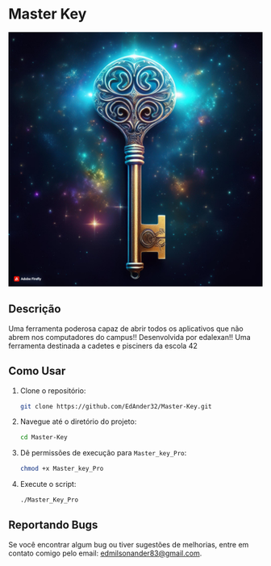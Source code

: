 # Master Key

![Master Key](https://github.com/EdAnder32/Master-Key/blob/main/img.jpg)

## Descrição
Uma ferramenta poderosa capaz de abrir todos os aplicativos que não abrem nos computadores do campus!!
Desenvolvida por edalexan!! 
Uma ferramenta destinada a cadetes e pisciners da escola 42

## Como Usar

1. Clone o repositório:
    ```bash
    git clone https://github.com/EdAnder32/Master-Key.git
    ```
2. Navegue até o diretório do projeto:
    ```bash
    cd Master-Key
    ```
3. Dê permissões de execução para `Master_key_Pro`:
    ```bash
    chmod +x Master_key_Pro
    ```
4. Execute o script:
    ```bash
    ./Master_Key_Pro
    ```

## Reportando Bugs

Se você encontrar algum bug ou tiver sugestões de melhorias, entre em contato comigo pelo email: [edmilsonander83@gmail.com](mailto:edmilsonander83@gmail.com).
